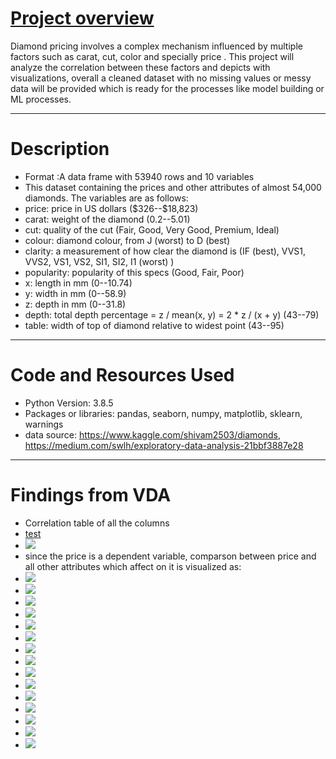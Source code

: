 # [Project overview](https://github.com/waisyousofi/Diamond_EDA_VDA)

Diamond pricing involves a complex mechanism influenced by multiple factors such as carat, cut, color and specially price .
This project will analyze the correlation between these factors and depicts with visualizations,
overall a cleaned dataset with no missing values or messy data will be provided which is ready for the processes like model building or ML processes.
<hr>


# Description
- Format :A data frame with 53940 rows and 10 variables
- This dataset containing the prices and other attributes of almost 54,000 diamonds. The variables are as follows:
- price: price in US dollars (\$326--\$18,823)
- carat: weight of the diamond (0.2--5.01)
- cut: quality of the cut (Fair, Good, Very Good, Premium, Ideal)
- colour: diamond colour, from J (worst) to D (best)
- clarity: a measurement of how clear the diamond is (IF (best), VVS1, VVS2, VS1, VS2, SI1, SI2, I1 (worst) )
- popularity: popularity of this specs (Good, Fair, Poor)
- x: length in mm (0--10.74)
- y: width in mm (0--58.9)
- z: depth in mm (0--31.8)
- depth: total depth percentage = z / mean(x, y) = 2 * z / (x + y) (43--79)
- table: width of top of diamond relative to widest point (43--95)
<hr>

# Code and Resources Used

- Python Version: 3.8.5
- Packages or libraries: pandas, seaborn, numpy, matplotlib, sklearn, warnings
- data source: https://www.kaggle.com/shivam2503/diamonds, https://medium.com/swlh/exploratory-data-analysis-21bbf3887e28
<hr>

# Findings from VDA
- Correlation table of all the columns
- <a href="https://raw.githubusercontent.com/waisyousofi/Diamond_EDA_VDA/main/images/Figure%202021-04-19%20185547%20(31).png">test</a>
- ![](https://github.com/waisyousofi/Diamond_EDA_VDA/blob/main/images/Figure%202021-04-19%20185547%20(32).png)
- since the price is a dependent variable, comparson between price and all other attributes which affect on it is visualized as:
- ![](/images/Figure%202021-04-19%20185547%20(41).png)
- ![](/images/Figure%202021-04-19%20185547%20(40).png)
- ![](/images/Figure%202021-04-19%20185547%20(29).png)
- ![](/images/Figure%202021-04-19%20185547%20(30).png)
- ![](/images/Figure%202021-04-19%20185547%20(31).png)
- ![](/images/Figure%202021-04-19%20185547%20(32).png)
- ![](/images/Figure%202021-04-19%20185547%20(33).png)
- ![](/images/Figure%202021-04-19%20185547%20(34).png)
- ![](/images/Figure%202021-04-19%20185547%20(35).png)
- ![](/images/Figure%202021-04-19%20185547%20(36).png)
- ![](/images/Figure%202021-04-19%20185547%20(37).png)
- ![](/images/Figure%202021-04-19%20185547%20(38).png)
- ![](/images/Figure%202021-04-19%20185547%20(39).png)
- ![](/images/Figure%202021-04-19%20185547%20(40).png)
- ![](/images/Figure%202021-04-19%20185547%20(41).png)

